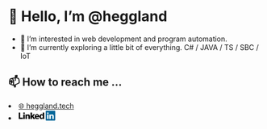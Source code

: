 <h1> 👋 Hello, I’m @heggland </h1>

- 👀 I’m interested in web development and program automation.
- 🌱 I’m currently exploring a little bit of everything. C# / JAVA / TS / SBC / IoT



<!---- 💞️ I’m looking to collaborate on ... --->

<h2> 📫 How to reach me ... </h2>
<div style="display: flex; flex-direction: column;">
<li><a href="https://heggland.tech" alt="webpage my homepage link">🌐 heggland.tech</a></li>
<li><a href="https://no.linkedin.com/in/kjetil-heggland-2485741a0" alt="linkedin my profile link"> <img src="img/linkedin.png" height="20" alt="linkedin logo"/> </a></li>
</div>


<!---
heggland/heggland is a ✨ special ✨ repository because its `README.md` (this file) appears on your GitHub profile.
You can click the Preview link to take a look at your changes.
--->

